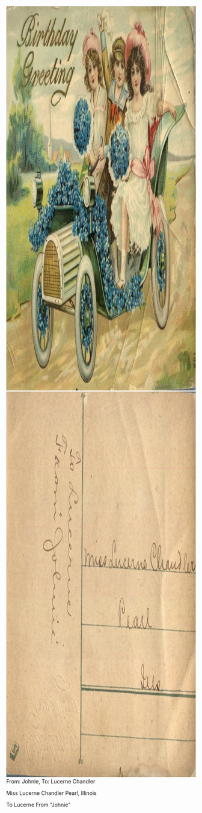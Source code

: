 <html><body><img class="alignnone size-full wp-image-1309" src="/wp-content/uploads/2014/06/postcard-2014-20140613_12403453_0572.jpg" alt="postcard-2014-20140613_12403453_0572" width="1514" height="1021"> <img class="alignnone size-full wp-image-1310" src="/wp-content/uploads/2014/06/postcard-2014-20140613_12404231_0573.jpg" alt="postcard-2014-20140613_12404231_0573" width="1537" height="1024">From: Johnie, To: Lucerne Chandler

Miss Lucerne Chandler
Pearl, Illinois

To Lucerne
From "Johnie"</body></html>